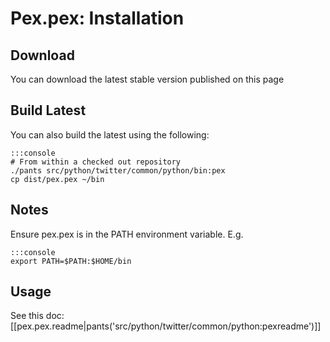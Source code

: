 Pex.pex: Installation
=====================

Download
--------

You can download the latest stable version published on this page

Build Latest
------------

You can also build the latest using the following:

~~~~~~~~~~~~~
:::console
# From within a checked out repository
./pants src/python/twitter/common/python/bin:pex
cp dist/pex.pex ~/bin
~~~~~~~~~~~~~

Notes
-----

Ensure pex.pex is in the PATH environment variable. E.g.

~~~~~~~~~~~~~
:::console
export PATH=$PATH:$HOME/bin
~~~~~~~~~~~~~

Usage
-----

See this doc: [[pex.pex.readme|pants('src/python/twitter/common/python:pexreadme')]]
